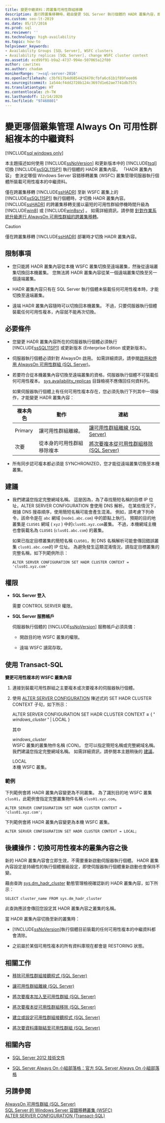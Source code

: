 ```yaml
---
title: 變更中繼資料：跨叢集可用性群組移轉
description: 進行跨叢集移轉時，藉由變更 SQL Server 執行個體的 HADR 叢集內容，即可變更由哪個叢集來管理 Always On 可用性群組內可用性複本的中繼資料。
ms.custom: seo-lt-2019
ms.date: 05/17/2016
ms.prod: sql
ms.reviewer: ''
ms.technology: high-availability
ms.topic: how-to
helpviewer_keywords:
- Availability Groups [SQL Server], WSFC clusters
- Availability replicas [SQL Server], change WSFC cluster context
ms.assetid: ecd99f91-b9a2-4737-994e-507065a12f80
author: cawrites
ms.author: chadam
monikerRange: '>=sql-server-2016'
ms.openlocfilehash: c3bf617b4d6854428470cfbfa6c61b1f89feee06
ms.sourcegitcommit: 1a544cf4dd2720b124c3697d1e62ae7741db757c
ms.translationtype: HT
ms.contentlocale: zh-TW
ms.lasthandoff: 12/14/2020
ms.locfileid: "97460801"
---
```

# <a name="change-which-cluster-manages-the-metadata-for-replicas-in-an-always-on-availability-group"></a>變更哪個叢集管理 Always On 可用性群組複本的中繼資料

[!INCLUDE[sql windows only](../../../includes/applies-to-version/sql-windows-only.md)]

  本主題描述如何使用 [!INCLUDE[ssNoVersion](../../../includes/ssnoversion-md.md)] 和更新版本中的 [!INCLUDE[tsql](../../../includes/tsql-md.md)] 切換 [!INCLUDE[ssSQL11SP1](../../../includes/sssql11sp1-md.md)] 執行個體的 HADR 叢集內容。 「HADR 叢集內容」  會決定哪個 Windows Server 容錯移轉叢集 (WSFC) 叢集管理伺服器執行個體所裝載可用性複本的中繼資料。  
  
 僅在跨叢集移轉 [!INCLUDE[ssHADR](../../../includes/sshadr-md.md)] 至新 WSFC 叢集上的 [!INCLUDE[ssSQL11SP1](../../../includes/sssql11sp1-md.md)] 執行個體時，才切換 HADR 叢集內容。 [!INCLUDE[ssHADR](../../../includes/sshadr-md.md)] 的跨叢集移轉支援以最短的可用性群組停機時間升級為 [!INCLUDE[win8](../../../includes/win8-md.md)] 或 [!INCLUDE[win8srv](../../../includes/win8srv-md.md)] 。 如需詳細資訊，請參閱 [針對作業系統升級進行 AlwaysOn 可用性群組的跨叢集移轉](/previous-versions/sql/sql-server-2012/jj873730(v=msdn.10))。  
  
> [!CAUTION]  
>  僅在跨叢集移轉 [!INCLUDE[ssHADR](../../../includes/sshadr-md.md)] 部署時才切換 HADR 叢集內容。  
  
##  <a name="limitations-and-restrictions"></a><a name="Restrictions"></a> 限制事項  
  
-   您只能將 HADR 叢集內容從本機 WSFC 叢集切換至遠端叢集，然後從遠端叢集切換回本機叢集。 您無法將 HADR 叢集內容從某一個遠端叢集切換至另一個遠端叢集。  
  
-   HADR 叢集內容只有在 SQL Server 執行個體未裝載任何可用性複本時，才能切換至遠端叢集。  
  
-   遠端 HADR 叢集內容隨時可以切換回本機叢集。 不過，只要伺服器執行個體裝載任何可用性複本，內容就不能再次切換。  
  
##  <a name="prerequisites"></a><a name="Prerequisites"></a> 必要條件  
  
-   您變更 HADR 叢集內容所在的伺服器執行個體必須執行 [!INCLUDE[ssSQL11SP1](../../../includes/sssql11sp1-md.md)] 或更新版本 (Enterprise Edition 或更新版本)。  
  
-   伺服器執行個體必須針對 AlwaysOn 啟用。 如需詳細資訊，請參閱[啟用和停用 AlwaysOn 可用性群組 &#40;SQL Server&#41;](../../../database-engine/availability-groups/windows/enable-and-disable-always-on-availability-groups-sql-server.md)。  
  
-   若要符合從本機叢集內容切換至遠端叢集的資格，伺服器執行個體不可裝載任何可用性複本。 [sys.availability_replicas](../../../relational-databases/system-catalog-views/sys-availability-replicas-transact-sql.md) 目錄檢視不應傳回任何資料列。  
  
     如果伺服器執行個體上有任何可用性複本存在，您必須先執行下列其中一項操作，才能變更 HADR 叢集內容：  
  
    |複本角色|動作|連結|  
    |------------------|------------|----------|  
    |Primary|讓可用性群組離線。|[讓可用性群組離線 &#40;SQL Server&#41;](../../../database-engine/availability-groups/windows/take-an-availability-group-offline-sql-server.md)|  
    |次要|從本身的可用性群組移除複本|[將次要複本從可用性群組移除 &#40;SQL Server&#41;](../../../database-engine/availability-groups/windows/remove-a-secondary-replica-from-an-availability-group-sql-server.md)|  
  
-   所有同步認可複本都必須是 SYNCHRONIZED，您才能從遠端叢集切換至本機叢集。  
  
##  <a name="recommendations"></a><a name="Recommendations"></a> 建議  
  
-   我們建議您指定完整網域名稱。 這是因為，為了尋找簡短名稱的目標 IP 位址，ALTER SERVER CONFIGURATION 會使用 DNS 解析。 在某些情況下，根據 DNS 搜尋順序，使用簡短名稱可能會產生混淆。 例如，請考慮下列命令，該命令是在 `abc` 網域 (`node1.abc.com`) 中的節點上執行。 預期的目的地叢集是 `CLUS01` 網域 ( `xyz` ) 中的`clus01.xyz.com`叢集。 不過，本機網域主機也會裝載名為 `CLUS01` (`clus01.abc.com`) 的叢集。  
  
     如果已指定目標叢集的簡短名稱 `CLUS01`，則 DNS 名稱解析可能會傳回錯誤叢集 `clus01.abc.com`的 IP 位址。 為避免發生這類混淆情況，請指定目標叢集的完整名稱，如下列範例所示：  
  
    ```  
    ALTER SERVER CONFIGURATION SET HADR CLUSTER CONTEXT = 'clus01.xyz.com'  
    ```  
  
  
##  <a name="permissions"></a><a name="Permissions"></a> 權限  
  
-   **SQL Server 登入**  
  
     需要 CONTROL SERVER 權限。  
  
-   **SQL Server 服務帳戶**  
  
     伺服器執行個體的 [!INCLUDE[ssNoVersion](../../../includes/ssnoversion-md.md)] 服務帳戶必須具備：  
  
    -   開啟目的地 WSFC 叢集的權限。  
  
    -   遠端 WSFC 讀寫存取。  
  
##  <a name="using-transact-sql"></a><a name="TsqlProcedure"></a> 使用 Transact-SQL  
 **變更可用性複本的 WSFC 叢集內容**  
  
1.  連接到裝載可用性群組之主要複本或次要複本的伺服器執行個體。  
  
2.  使用 [ALTER SERVER CONFIGURATION](../../../t-sql/statements/alter-server-configuration-transact-sql.md) 陳述式的 SET HADR CLUSTER CONTEXT 子句，如下所示：  
  
     ALTER SERVER CONFIGURATION SET HADR CLUSTER CONTEXT **=** { **'** _windows\_cluster_ **'** | LOCAL }  
  
     其中  
  
     *windows_cluster*  
     WSFC 叢集的叢集物件名稱 (CON)。 您可以指定簡短名稱或完整網域名稱。 我們建議您指定完整網域名稱。 如需詳細資訊，請參閱本主題稍後的 [建議](#Recommendations)。  
  
     LOCAL  
     本機 WSFC 叢集。  
  
### <a name="examples"></a>範例  
 下列範例會將 HADR 叢集內容變更為不同叢集。 為了識別目的地 WSFC 叢集 `clus01`，此範例會指定完整叢集物件名稱 `clus01.xyz.com`。  
  
```  
ALTER SERVER CONFIGURATION SET HADR CLUSTER CONTEXT = 'clus01.xyz.com';  
```  
  
 下列範例會將 HADR 叢集內容變更為本機 WSFC 叢集。  
  
```  
ALTER SERVER CONFIGURATION SET HADR CLUSTER CONTEXT = LOCAL;  
```  
  
##  <a name="follow-up-after-switching-the-cluster-context-of-an-availability-replica"></a><a name="FollowUp"></a> 後續操作：切換可用性複本的叢集內容之後  
 新的 HADR 叢集內容會立即生效，不需要重新啟動伺服器執行個體。 HADR 叢集內容設定是持續性的執行個體層級設定，即使伺服器執行個體重新啟動也會保持不變。  
  
 藉由查詢 [sys.dm_hadr_cluster](../../../relational-databases/system-dynamic-management-views/sys-dm-hadr-cluster-transact-sql.md) 動態管理檢視確認新的 HADR 叢集內容，如下所示：  
  
```  
SELECT cluster_name FROM sys.dm_hadr_cluster  
```  
  
 此查詢應該會傳回您設定其 HADR 叢集內容之叢集的名稱。  
  
 當 HADR 叢集內容切換至新的叢集時：  
  
-   [!INCLUDE[ssNoVersion](../../../includes/ssnoversion-md.md)]執行個體目前裝載的任何可用性複本的中繼資料都會清除。  
  
-   之前屬於某個可用性複本的所有資料庫現在都會是 RESTORING 狀態。  
  
##  <a name="related-tasks"></a><a name="RelatedTasks"></a> 相關工作  
  
-   [移除可用性群組接聽程式 &#40;SQL Server&#41;](../../../database-engine/availability-groups/windows/remove-an-availability-group-listener-sql-server.md)  
  
-   [讓可用性群組離線 &#40;SQL Server&#41;](../../../database-engine/availability-groups/windows/take-an-availability-group-offline-sql-server.md)  
  
-   [將次要複本加入至可用性群組 &#40;SQL Server&#41;](../../../database-engine/availability-groups/windows/add-a-secondary-replica-to-an-availability-group-sql-server.md)  
  
-   [將次要複本從可用性群組移除 &#40;SQL Server&#41;](../../../database-engine/availability-groups/windows/remove-a-secondary-replica-from-an-availability-group-sql-server.md)  
  
-   [建立或設定可用性群組接聽程式 &#40;SQL Server&#41;](../../../database-engine/availability-groups/windows/create-or-configure-an-availability-group-listener-sql-server.md)  
  
-   [將次要資料庫聯結至可用性群組 &#40;SQL Server&#41;](../../../database-engine/availability-groups/windows/join-a-secondary-database-to-an-availability-group-sql-server.md)  
  
##  <a name="related-content"></a><a name="RelatedContent"></a> 相關內容  
  
-   [SQL Server 2012 技術文件](https://msdn.microsoft.com/library/bb418445\(SQL.10\).aspx)  
  
-   [SQL Server Always On 小組部落格：官方 SQL Server Always On 小組部落格](/archive/blogs/sqlalwayson/)  
  
## <a name="see-also"></a>另請參閱  
 [AlwaysOn 可用性群組 &#40;SQL Server&#41;](../../../database-engine/availability-groups/windows/always-on-availability-groups-sql-server.md)   
 [SQL Server 的 Windows Server 容錯移轉叢集 &#40;WSFC&#41;](../../../sql-server/failover-clusters/windows/windows-server-failover-clustering-wsfc-with-sql-server.md)   
 [ALTER SERVER CONFIGURATION &#40;Transact-SQL&#41;](../../../t-sql/statements/alter-server-configuration-transact-sql.md)  
  

